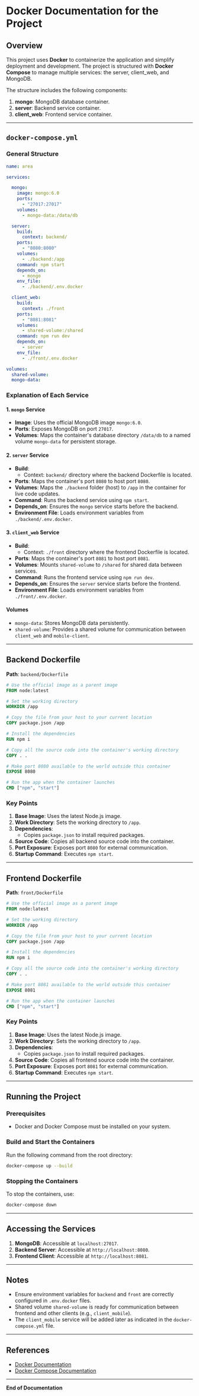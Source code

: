# Docker Documentation for the Project

## Overview
This project uses **Docker** to containerize the application and simplify deployment and development. The project is structured with **Docker Compose** to manage multiple services: the server, client_web, and MongoDB.

The structure includes the following components:
1. **mongo**: MongoDB database container.
2. **server**: Backend service container.
3. **client_web**: Frontend service container.

---

## `docker-compose.yml`

### General Structure
```yaml
name: area

services:

  mongo:
    image: mongo:6.0
    ports:
      - "27017:27017"
    volumes:
      - mongo-data:/data/db

  server:
    build:
      context: backend/
    ports:
      - "8080:8080"
    volumes:
      - ./backend:/app
    command: npm start
    depends_on:
      - mongo
    env_file:
      - ./backend/.env.docker

  client_web:
    build:
      context: ./front
    ports:
      - "8081:8081"
    volumes:
      - shared-volume:/shared
    command: npm run dev
    depends_on:
      - server
    env_file:
      - ./front/.env.docker

volumes:
  shared-volume:
  mongo-data:
```

### Explanation of Each Service

#### **1. `mongo` Service**
- **Image**: Uses the official MongoDB image `mongo:6.0`.
- **Ports**: Exposes MongoDB on port `27017`.
- **Volumes**: Maps the container's database directory `/data/db` to a named volume `mongo-data` for persistent storage.

#### **2. `server` Service**
- **Build**:
  - Context: `backend/` directory where the backend Dockerfile is located.
- **Ports**: Maps the container's port `8080` to host port `8080`.
- **Volumes**: Maps the `./backend` folder (host) to `/app` in the container for live code updates.
- **Command**: Runs the backend service using `npm start`.
- **Depends_on**: Ensures the `mongo` service starts before the backend.
- **Environment File**: Loads environment variables from `./backend/.env.docker`.

#### **3. `client_web` Service**
- **Build**:
  - Context: `./front` directory where the frontend Dockerfile is located.
- **Ports**: Maps the container's port `8081` to host port `8081`.
- **Volumes**: Mounts `shared-volume` to `/shared` for shared data between services.
- **Command**: Runs the frontend service using `npm run dev`.
- **Depends_on**: Ensures the `server` service starts before the frontend.
- **Environment File**: Loads environment variables from `./front/.env.docker`.

#### **Volumes**
- `mongo-data`: Stores MongoDB data persistently.
- `shared-volume`: Provides a shared volume for communication between `client_web` and `mobile-client`.

---

## Backend Dockerfile

**Path**: `backend/Dockerfile`

```dockerfile
# Use the official image as a parent image
FROM node:latest

# Set the working directory
WORKDIR /app

# Copy the file from your host to your current location
COPY package.json /app

# Install the dependencies
RUN npm i

# Copy all the source code into the container's working directory
COPY . .

# Make port 8080 available to the world outside this container
EXPOSE 8080

# Run the app when the container launches
CMD ["npm", "start"]
```

### Key Points
1. **Base Image**: Uses the latest Node.js image.
2. **Work Directory**: Sets the working directory to `/app`.
3. **Dependencies**:
   - Copies `package.json` to install required packages.
4. **Source Code**: Copies all backend source code into the container.
5. **Port Exposure**: Exposes port `8080` for external communication.
6. **Startup Command**: Executes `npm start`.

---

## Frontend Dockerfile

**Path**: `front/Dockerfile`

```dockerfile
# Use the official image as a parent image
FROM node:latest

# Set the working directory
WORKDIR /app

# Copy the file from your host to your current location
COPY package.json /app

# Install the dependencies
RUN npm i

# Copy all the source code into the container's working directory
COPY . .

# Make port 8081 available to the world outside this container
EXPOSE 8081

# Run the app when the container launches
CMD ["npm", "start"]
```

### Key Points
1. **Base Image**: Uses the latest Node.js image.
2. **Work Directory**: Sets the working directory to `/app`.
3. **Dependencies**:
   - Copies `package.json` to install required packages.
4. **Source Code**: Copies all frontend source code into the container.
5. **Port Exposure**: Exposes port `8081` for external communication.
6. **Startup Command**: Executes `npm start`.

---

## Running the Project

### Prerequisites
- Docker and Docker Compose must be installed on your system.

### Build and Start the Containers
Run the following command from the root directory:
```bash
docker-compose up --build
```

### Stopping the Containers
To stop the containers, use:
```bash
docker-compose down
```

---

## Accessing the Services
1. **MongoDB**: Accessible at `localhost:27017`.
2. **Backend Server**: Accessible at `http://localhost:8080`.
3. **Frontend Client**: Accessible at `http://localhost:8081`.

---

## Notes
- Ensure environment variables for `backend` and `front` are correctly configured in `.env.docker` files.
- Shared volume `shared-volume` is ready for communication between frontend and other clients (e.g., `client_mobile`).
- The `client_mobile` service will be added later as indicated in the `docker-compose.yml` file.

---

## References
- [Docker Documentation](https://docs.docker.com/)
- [Docker Compose Documentation](https://docs.docker.com/compose/)

---

**End of Documentation**